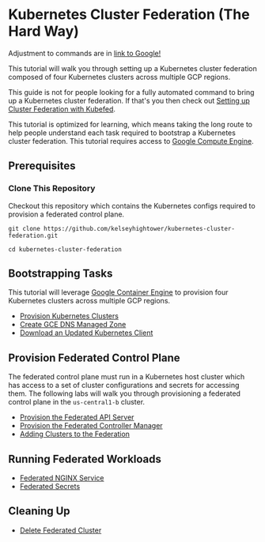 # Kubernetes Cluster Federation (The Hard Way)


Adjustment to commands are in  [link to Google!](http://google.com)

This tutorial will walk you through setting up a Kubernetes cluster federation composed of four Kubernetes clusters across multiple GCP regions.

This guide is not for people looking for a fully automated command to bring up a Kubernetes cluster federation. If that's you then check out [Setting up Cluster Federation with Kubefed](https://kubernetes.io/docs/tutorials/federation/set-up-cluster-federation-kubefed/).

This tutorial is optimized for learning, which means taking the long route to help people understand each task required to bootstrap a Kubernetes cluster federation. This tutorial requires access to [Google Compute Engine](https://cloud.google.com/compute).

## Prerequisites

### Clone This Repository

Checkout this repository which contains the Kubernetes configs required to provision a federated control plane.

```
git clone https://github.com/kelseyhightower/kubernetes-cluster-federation.git
```

```
cd kubernetes-cluster-federation
```

## Bootstrapping Tasks

This tutorial will leverage [Google Container Engine](https://cloud.google.com/container-engine) to provision four Kubernetes clusters across multiple GCP regions.

* [Provision Kubernetes Clusters](labs/01-cluster-bootstrap.md)
* [Create GCE DNS Managed Zone](labs/02-cluster-dns-managed-zone.md)
* [Download an Updated Kubernetes Client](labs/03-download-an-updated-kubectl-client.md)

## Provision Federated Control Plane

The federated control plane must run in a Kubernetes host cluster which has access to a set of cluster configurations and secrets for accessing them. The following labs will walk you through provisioning a federated control plane in the `us-central1-b` cluster.

* [Provision the Federated API Server](labs/04-provision-federation-apiserver.md)
* [Provision the Federated Controller Manager](labs/05-provision-federation-controller-manager.md)
* [Adding Clusters to the Federation](labs/06-adding-clusters.md)

## Running Federated Workloads

* [Federated NGINX Service](labs/07-federated-nginx-service.md)
* [Federated Secrets](labs/08-federated-secrets.md)

## Cleaning Up

* [Delete Federated Cluster](labs/09-cleaning-up.md)
